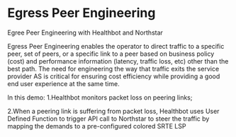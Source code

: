 # Egress Peer Engineering
Egree Peer Engineering with Healthbot and Northstar

Egress Peer Engineering enables the operator to direct traffic to a specific peer, set of peers, or a specific link to a peer based on business policy (cost) and performance information (latency, traffic loss, etc) other than the best path. The need for engineering the way that traffic exits the service provider AS is critical for ensuring cost efficiency while providing a good end user experience at the same time. 


In this demo:
1.Healthbot monitors packet loss on peering links;

2.When a peering link is suffering from packet loss,  Healthbot uses User Defined Function to trigger API call to Northstar to steer the traffic by mapping the demands to a pre-configured colored SRTE LSP
